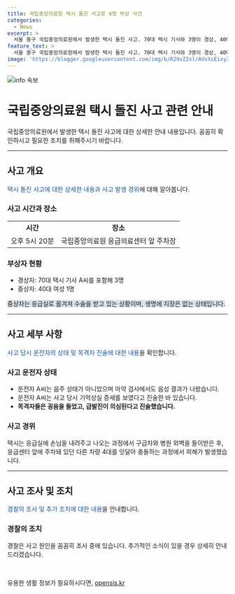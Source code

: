 ```yaml
---
title: 국립중앙의료원 택시 돌진 사고로 4명 부상 사건
categories:
  - News
excerpt: >
  서울 중구 국립중앙의료원에서 발생한 택시 돌진 사고. 70대 택시 기사와 3명이 경상, 40대 여성 1명은 중상을 입었습니다. 운전자는 음주 상태가 아니었으나 목격자들은 급발진을 목격했다고 진술하였습니다. 사고는 응급실 앞 주차장에서 발생했으며, 피해자들은 차량 충돌로 인해 부상을 입었습니다. 사고 원인은 경찰 조사 중에 있습니다. (150자)
feature_text: >
  서울 중구 국립중앙의료원에서 발생한 택시 돌진 사고. 70대 택시 기사와 3명이 경상, 40대 여성 1명은 중상을 입었습니다. 운전자는 음주 상태가 아니었으나 목격자들은 급발진을 목격했다고 진술하였습니다. 사고는 응급실 앞 주차장에서 발생했으며, 피해자들은 차량 충돌로 인해 부상을 입었습니다. 사고 원인은 경찰 조사 중에 있습니다. (150자)
image: 'https://blogger.googleusercontent.com/img/b/R29vZ2xl/AVvXsEixyZcFfHzMRdzZMjFBmAUKJYCLCGyLL1o632UiGVXcaFdKo_bkvkuCioo0uUKlGfBVcT3P84aROyZIXSBEx3Aw5nCQ3pTgDom1WDC4m8eifvWiAmWEEVb4x6G_l8C0QH225ldMjyaFvpxGEBGNO37VmDTDMHGhJPq73UglMfDca1-0aw/s1600/blogspot.png'
---
```


<p><img src="https://blogger.googleusercontent.com/img/b/R29vZ2xl/AVvXsEixyZcFfHzMRdzZMjFBmAUKJYCLCGyLL1o632UiGVXcaFdKo_bkvkuCioo0uUKlGfBVcT3P84aROyZIXSBEx3Aw5nCQ3pTgDom1WDC4m8eifvWiAmWEEVb4x6G_l8C0QH225ldMjyaFvpxGEBGNO37VmDTDMHGhJPq73UglMfDca1-0aw/s1600/blogspot.png" alt="info 속보" /></p>

<h1>국립중앙의료원 택시 돌진 사고 관련 안내</h1>

<p data-ke-size="size16">국립중앙의료원에서 발생한 택시 돌진 사고에 대한 상세한 안내 내용입니다. 꼼꼼히 확인하시고 필요한 조치를 취해주시기 바랍니다.</p>

<hr>

<h2 data-ke-size="size26">사고 개요</h2>

<p><span style="color: #1a5490;">택시 돌진 사고에 대한 상세한 내용과 사고 발생 경위</span>에 대해 알아봅니다.</p>

<h3>사고 시간과 장소</h3>

<table>
    <tr>
        <td style="text-align: center; height: 17px;"><b>시간</b></td>
        <td style="text-align: center; height: 17px;"><b>장소</b></td>
    </tr>
    <tr>
        <td style="text-align: center; height: 17px;">오후 5시 20분</td>
        <td style="text-align: center; height: 17px;">국립중앙의료원 응급의료센터 앞 주차장</td>
    </tr>
</table>

<h3>부상자 현황</h3>

<ul>
    <li>경상자: 70대 택시 기사 A씨를 포함해 3명</li>
    <li>중상자: 40대 여성 1명 </li>
</ul>

<p><span style="background-color: #21538527;">중상자는 응급실로 옮겨져 수술을 받고 있는 상황이며, 생명에 지장은 없는 상태입니다.</span></p>

<hr>

<h2 data-ke-size="size26">사고 세부 사항</h2>

<p><span style="color: #1a5490;">사고 당시 운전자의 상태 및 목격자 진술에 대한 내용</span>을 확인합니다.</p>

<h3>사고 운전자 상태</h3>

<ul>
    <li>운전자 A씨는 음주 상태가 아니었으며 마약 검사에서도 음성 결과가 나왔습니다.</li>
    <li>운전자 A씨는 사고 당시 기억상실 증세를 보였다고 진술한 바 있습니다.</li>
    <li><b>목격자들은 굉음을 들었고, 급발진이 의심된다고 진술했습니다.</b></li>
</ul>

<h3>사고 경위</h3>

<p>택시는 응급실에 손님을 내려주고 나오는 과정에서 구급차와 병원 외벽을 들이받은 후, 응급센터 앞에 주차돼 있던 다른 차량 4대를 잇달아 충돌하는 과정에서 피해가 발생했습니다.</p>

<hr>

<h2 data-ke-size="size26">사고 조사 및 조치</h2>

<p><span style="color: #1a5490;">경찰의 조사 및 추가 조치에 대한 내용</span>을 안내합니다.</p>

<h3>경찰의 조치</h3>

<p>경찰은 사고 원인을 꼼꼼히 조사 중에 있습니다. 추가적인 소식이 있을 경우 상세히 안내 드리겠습니다.</p>

<p data-ke-size="size16">&nbsp;</p>
유용한 생활 정보가 필요하시다면, <a href="https://opensis.kr" rel="dofollow">opensis.kr</a>


